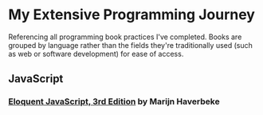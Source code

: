 # My Extensive Programming Journey
Referencing all programming book practices I've completed. Books are grouped by language rather than the fields they're traditionally used (such as web or software development) for ease of access. 

## JavaScript

### [Eloquent JavaScript, 3rd Edition](https://eloquentjavascript.net/3rd_edition/) by Marijn Haverbeke
